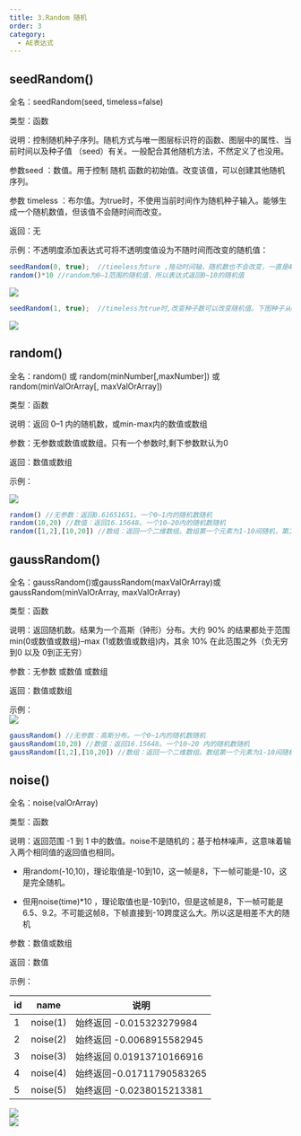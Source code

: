 ```yaml
---
title: 3.Random 随机
order: 3
category:
  - AE表达式
---
```

## seedRandom()

全名：seedRandom(seed, timeless=false)

类型：函数

说明：控制随机种子序列。随机方式与唯一图层标识符的函数、图层中的属性、当前时间以及种子值 （seed）有关。一般配合其他随机方法，不然定义了也没用。

参数seed ：数值。用于控制 随机 函数的初始值。改变该值，可以创建其他随机序列。

参数 timeless ：布尔值。为true时，不使用当前时间作为随机种子输入。能够生成一个随机数值，但该值不会随时间而改变。

返回：无

示例：不透明度添加表达式可将不透明度值设为不随时间而改变的随机值：

```javascript
seedRandom(0, true);  //timeless为ture ,拖动时间轴，随机数也不会改变，一直是4.72。
random()*10 //random为0–1范围的随机值，所以表达式返回0~10的随机值
```

![](https://mir.yuelili.com/wp-content/uploads/user/AE/plugins/particular/random-timeless.gif?imageView2/1/w/1674/h/616#)

```javascript
seedRandom(1, true);  //timeless为true时,改变种子数可以改变随机值。下图种子从0变为1，数值6.93→9.96
```

![](https://mir.yuelili.com/wp-content/uploads/user/AE/plugins/particular/random-timeless2.gif?imageView2/1/w/1674/h/616#)

## random()

全名：random() 或 random(minNumber[,maxNumber]) 或random(minValOrArray[, maxValOrArray])

类型：函数

说明：返回 0–1 内的随机数，或min-max内的数值或数组

参数：无参数或数值或数组。只有一个参数时,剩下参数默认为0

返回：数值或数组

示例：

[![](https://mir.yuelili.com/wp-content/uploads/user/AE/plugins/particular/random.bmp)](https://mir.yuelili.com/wp-content/uploads/user/AE/plugins/particular/random.bmp)

```javascript
random() //无参数：返回0.61651651。一个0–1内的随机数随机
random(10,20) //数值：返回16.15648。一个10–20内的随机数随机
random([1,2],[10,20]) //数组：返回一个二维数组。数组第一个元素为1-10间随机，第二个元素为2-20间随机
```

## gaussRandom()

全名：gaussRandom()或gaussRandom(maxValOrArray)或gaussRandom(minValOrArray, maxValOrArray)

类型：函数

说明：返回随机数。结果为一个高斯（钟形）分布。大约 90% 的结果都处于范围 min(0或数值或数组)–max (1或数值或数组)内，其余 10% 在此范围之外（负无穷到0 以及 0到正无穷）

参数：无参数 或数值 或数组

返回：数值或数组

示例：  
![](https://mir.yuelili.com/wp-content/uploads/user/source/2020/06/gaussRandom-sample.png)

```javascript
gaussRandom() //无参数：高斯分布。一个0~1内的随机数随机
gaussRandom(10,20) //数值：返回16.15648。一个10~20 内的随机数随机
gaussRandom([1,2],[10,20]) //数组：返回一个二维数组。数组第一个元素为1-10间随机，第二个元素为2-20间随机
```

## noise()

全名：noise(valOrArray)

类型：函数

说明：返回范围 -1 到 1 中的数值。noise不是随机的；基于柏林噪声，这意味着输入两个相同值的返回值也相同。

- 用random(-10,10)，理论取值是-10到10，这一帧是8，下一帧可能是-10，这是完全随机。

- 但用noise(time)*10 ，理论取值也是-10到10，但是这帧是8，下一帧可能是6.5、9.2。不可能这帧8，下帧直接到-10跨度这么大。所以这是相差不大的随机

参数：数值或数组

返回：数值

示例：


| id | name     | 说明                      |
|----|----------|---------------------------|
| 1  | noise(1) | 始终返回 -0.015323279984  |
| 2  | noise(2) | 始终返回 -0.0068915582945 |
| 3  | noise(3) | 始终返回 0.01913710166916 |
| 4  | noise(4) | 始终返回-0.01711790583265 |
| 5  | noise(5) | 始终返回 -0.0238015213381 |




![](https://mir.yuelili.com/wp-content/uploads/user/AE/expression/exp-2-1.bmp)  
![](https://mir.yuelili.com/wp-content/uploads/user/AE/expression/exp-2-1.bmp?imageView2/1/w/2682/h/484#)

